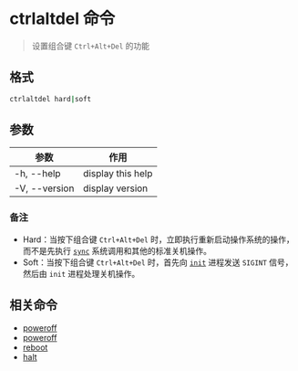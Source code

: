 # ctrlaltdel 命令

> 设置组合键 `Ctrl+Alt+Del` 的功能

## 格式

```bash
ctrlaltdel hard|soft
```

## 参数

| 参数 | 作用 |
| --------- | --------- |
| -h, --help | display this help |
| -V, --version | display version |

### 备注

- Hard：当按下组合键 `Ctrl+Alt+Del` 时，立即执行重新启动操作系统的操作，而不是先执行 [`sync`](http://man.linuxde.net/sync) 系统调用和其他的标准关机操作。
- Soft：当按下组合键 `Ctrl+Alt+Del` 时，首先向 [`init`](http://man.linuxde.net/init) 进程发送 `SIGINT` 信号，然后由 `init` 进程处理关机操作。

## 相关命令

- [poweroff](poweroff.md)
- [poweroff](poweroff.md)
- [reboot](reboot.md)
- [halt](halt.md)
